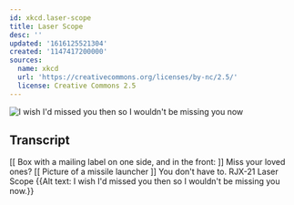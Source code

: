 ```yaml
---
id: xkcd.laser-scope
title: Laser Scope
desc: ''
updated: '1616125521304'
created: '1147417200000'
sources:
  name: xkcd
  url: 'https://creativecommons.org/licenses/by-nc/2.5/'
  license: Creative Commons 2.5
---
```

![I wish I'd missed you then so I wouldn't be missing you now](https://imgs.xkcd.com/comics/laser_scope.jpg)

## Transcript
[[ Box with a mailing label on one side, and in the front: ]]
Miss your loved ones?
[[ Picture of a missile launcher ]]
You don't have to.
RJX-21 Laser Scope
{{Alt text: I wish I'd missed you then so I wouldn't be missing you now.}}
